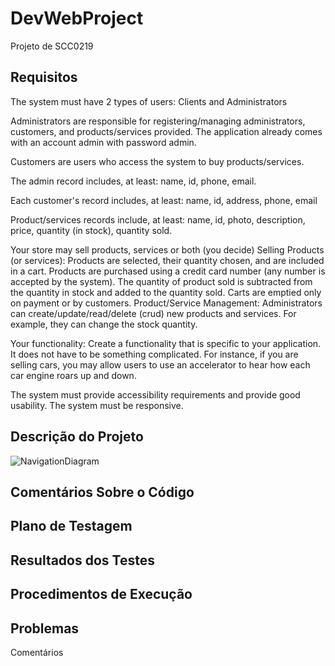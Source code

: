 # DevWebProject

Projeto de SCC0219

## Requisitos
The system must have 2 types of users: Clients and Administrators

  Administrators are responsible for registering/managing administrators, customers, and products/services provided. The application already comes with an account admin with password admin.

  Customers are users who access the system to buy products/services.

  The admin record includes, at least: name, id, phone, email.

Each customer's record includes, at least: name, id, address, phone, email

Product/services records include, at least: name, id, photo, description, price, quantity (in stock), quantity sold.

Your store may sell products, services or both (you decide)
Selling Products (or services): Products are selected, their quantity chosen, and are included in a cart. Products are purchased using a credit card number (any number is accepted by the system). The quantity of product sold is subtracted from the quantity in stock and added to the quantity sold. Carts are emptied only on payment or by customers.
Product/Service Management: Administrators can create/update/read/delete (crud) new products and services. For example, they can change the stock quantity.

Your functionality: Create a functionality that is specific to your application. It does not have to be something complicated. For instance, if you are selling cars, you may allow users to use an accelerator to hear how each car engine roars up and down.   

The system must provide accessibility requirements and provide good usability. The system must be responsive.

## Descrição do Projeto
![NavigationDiagram](https://user-images.githubusercontent.com/48020553/119233878-5461f780-bb01-11eb-8074-1bcd124773c3.jpg)
## Comentários Sobre o Código
## Plano de Testagem
## Resultados dos Testes
## Procedimentos de Execução
## Problemas
 Comentários
